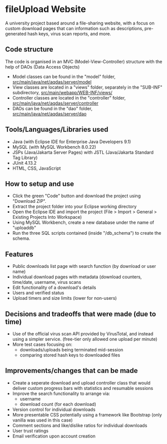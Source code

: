 # fileUpload Website
A university project based around a file-sharing website, with a focus on custom download pages that can information such as descriptions, pre-generated hash keys, virus scan reports, and more.

## Code structure
The code is organised in an MVC (Model-View-Controller) structure with the help of DAOs (Data Access Objects)
- Model classes can be found in the "model" folder, [src/main/java/net/aqdas/server/model](https://github.com/EVILSHOOTER/FileUploaderProject/tree/main/FileUploaderProject/src/main/java/net/aqdas/server/model)
- View classes are located in a "views" folder, separately in the "SUB-INF" subdirectory, [src/main/webapp/WEB-INF/views/](https://github.com/EVILSHOOTER/FileUploaderProject/tree/main/FileUploaderProject/src/main/webapp/WEB-INF/views)
- Controller classes are located in the "controller" folder, [src/main/java/net/aqdas/server/controller](https://github.com/EVILSHOOTER/FileUploaderProject/tree/main/FileUploaderProject/src/main/java/net/aqdas/server/controller)
- DAOs can be found in the "dao" folder, [src/main/java/net/aqdas/server/dao](https://github.com/EVILSHOOTER/FileUploaderProject/tree/main/FileUploaderProject/src/main/java/net/aqdas/server/dao)

## Tools/Languages/Libraries used
- Java (with Eclipse IDE for Enterprise Java Developers 9.1)
- MySQL (with MySQL Workbench 8.0.22)
- JSPs (Java/Jakarta Server Pages) with JSTL (Java/Jakarta Standard Tag Library)
- JUnit 4.13.2
- HTML, CSS, JavaScript

## How to setup and use
- Click the green "Code" button and download the project using "Download ZIP".
- Extract the project folder into your Eclipse working directory
- Open the Eclipse IDE and import the project (File > Import > General > Existing Projects Into Workspace) 
- Using MySQL Workbench, create a new database under the name of "uploaddb"
- Run the three SQL scripts contained (inside "/db_schema") to create the schema.

## Features
- Public downloads list page with search function (by download or user name)
- Individual download pages with metadata (download counters, time/date, username, virus scans
- Edit functionality of a download's details
- Users and verified status
- Upload timers and size limits (lower for non-users)

## Decisions and tradeoffs that were made (due to time)
- Use of the official virus scan API provided by VirusTotal, and instead using a simpler service. (free-tier only allowed one upload per minute)
- More test cases focusing on:
  - downloads/uploads being terminated mid-session
  - comparing stored hash keys to downloaded files 

## Improvements/changes that can be made
- Create a seperate download and upload controller class that would deliver custom progress bars with statistics and resumable sessions
- Improve the search functionality to arrange via:
  - username
  - download count (for each download)
- Version control for individual downloads
- More presentable CSS potentially using a framework like Bootstrap (only vanilla was used in this case)
- Comment sections and like/dislike ratios for individual downloads
- User trust ratings
- Email verification upon account creation
